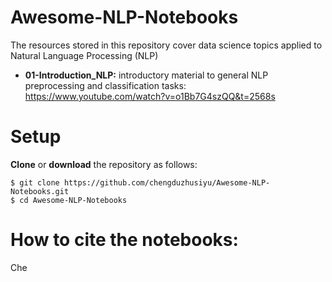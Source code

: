 # Awesome-NLP-Notebooks
The resources stored in this repository cover data science topics applied to Natural Language Processing (NLP)

- **01-Introduction_NLP:** introductory material to general NLP preprocessing and classification tasks: https://www.youtube.com/watch?v=o1Bb7G4szQQ&t=2568s

# Setup
**Clone** or **download** the repository as follows:

```
$ git clone https://github.com/chengduzhusiyu/Awesome-NLP-Notebooks.git
$ cd Awesome-NLP-Notebooks
```
# How to cite the notebooks:
Che